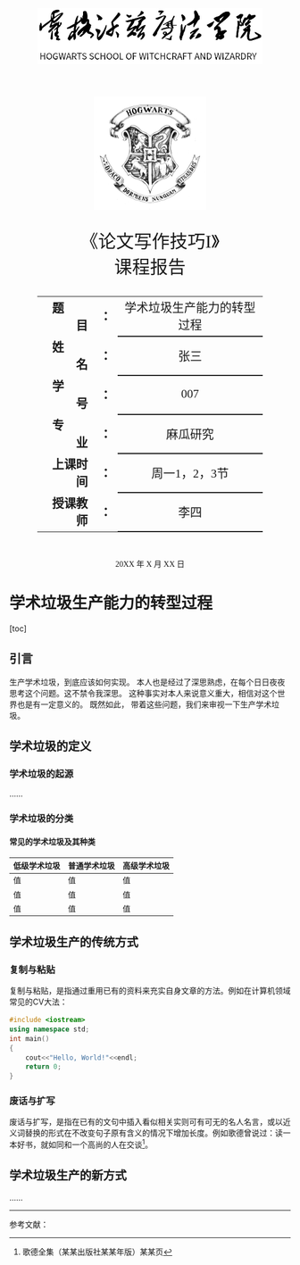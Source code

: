 <div class="cover" style="page-break-after:always;font-family:仿宋;width:100%;height:100%;border:none;margin: 0 auto;text-align:center;">
    <div style="width:80%;;margin: 0 auto;height:0;padding-bottom:25%;">
        <img src="校名.png" alt="校名" style="width:100%;"/>
    </div>
    <br><br>
    <div style="width:40%;margin: 0 auto;height:0;padding-bottom:40%;">
        <img src="校标.png" alt="校徽" style="width:100%;"/>
	</div>
    <br><br>
    <p style="text-align:center;font-size:24pt;margin: 0 auto">《论文写作技巧I》</p>
    <p style="text-align:center;font-size:24pt;margin: 0 auto">课程报告 </p>
    <br><br>
    <table style="border:none;text-align:center;width:80%;font-family:仿宋;margin: 0 auto;">
    <tbody style="font-family:仿宋;font-size:16pt;">
    	<tr style="font-weight:bold;"> 
    		<td style="width:25%;text-align:right;">题&emsp;&emsp;目</td><td style="width:5%">：</td> 
    		<td style="font-weight:normal;border-bottom: 2px solid;text-align:center;">学术垃圾生产能力的转型过程</td></tr>
        <tr style="font-weight:bold;"> 
    		<td style="width:25%;text-align:right;">姓&emsp;&emsp;名</td><td style="width:5%">：</td> 
    		<td style="font-weight:normal;border-bottom: 2px solid;text-align:center;">张三</td></tr>
    	<tr style="font-weight:bold;"> 
    		<td style="width:25%;text-align:right;">学&emsp;&emsp;号</td><td style="width:5%">：</td> 
    		<td style="font-weight:normal;border-bottom: 2px solid;text-align:center;">007</td></tr>
        <tr style="font-weight:bold;"> 
    		<td style="width:25%;text-align:right;">专&emsp;&emsp;业</td><td style="width:5%">：</td> 
    		<td style="font-weight:normal;border-bottom: 2px solid;text-align:center;">麻瓜研究</td></tr>
    	<tr style="font-weight:bold;"> 
    		<td style="width:25%;text-align:right;">上课时间</td><td style="width:5%">：</td> 
    		<td style="font-weight:normal;border-bottom: 2px solid;text-align:center;">周一1，2，3节</td></tr>
    	<tr style="font-weight:bold;"> 
    		<td style="width:25%;text-align:right;">授课教师</td><td style="width:5%">：</td> 
    		<td style="font-weight:normal;border-bottom: 2px solid;text-align:center;">李四</td></tr>
    </tbody>              
    </table>
 		<br><br><p style="text-align:center;">
20XX 年 X 月 XX 日</p>
</div>


# 学术垃圾生产能力的转型过程

[toc]

## 引言

生产学术垃圾，到底应该如何实现。 本人也是经过了深思熟虑，在每个日日夜夜思考这个问题。这不禁令我深思。 这种事实对本人来说意义重大，相信对这个世界也是有一定意义的。 既然如此， 带着这些问题，我们来审视一下生产学术垃圾。 

## 学术垃圾的定义

### 学术垃圾的起源

……

### 学术垃圾的分类

#### 常见的学术垃圾及其种类

| 低级学术垃圾 | 普通学术垃圾 | 高级学术垃圾 |
| ------------ | ------------ | ------------ |
| 值           | 值           | 值           |
| 值           | 值           | 值           |
| 值           | 值           | 值           |

## 学术垃圾生产的传统方式

### 复制与粘贴

复制与粘贴，是指通过重用已有的资料来充实自身文章的方法。例如在计算机领域常见的CV大法：

```c++
#include <iostream>
using namespace std;
int main()
{
    cout<<"Hello, World!"<<endl;
    return 0;
}
```

### 废话与扩写

废话与扩写，是指在已有的文句中插入看似相关实则可有可无的名人名言，或以近义词替换的形式在不改变句子原有含义的情况下增加长度。例如歌德曾说过：读一本好书，就如同和一个高尚的人在交谈[^Goethe]。

[^Goethe]:歌德全集（某某出版社某某年版）某某页

## 学术垃圾生产的新方式

……

---

参考文献：